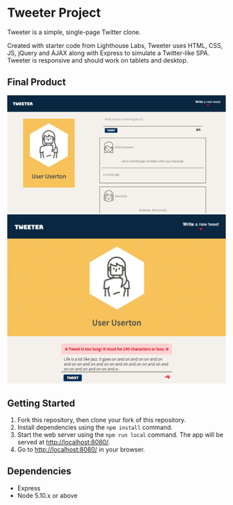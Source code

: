 # Tweeter Project

Tweeter is a simple, single-page Twitter clone.

Created with starter code from Lighthouse Labs, Tweeter uses HTML, CSS, JS, jQuery and AJAX along with Express to simulate a Twitter-like SPA. Tweeter is responsive and should work on tablets and desktop. 

## Final Product

!["screenshot of desktop tweets"](https://github.com/brjl/tweeter/blob/master/docs/desktop-tweet.png)
!["screenshot tablet tweets with error"](https://github.com/brjl/tweeter/blob/master/docs/tablet-tweet.png)

## Getting Started

1. Fork this repository, then clone your fork of this repository.
2. Install dependencies using the `npm install` command.
3. Start the web server using the `npm run local` command. The app will be served at <http://localhost:8080/>.
4. Go to <http://localhost:8080/> in your browser.

## Dependencies

- Express
- Node 5.10.x or above
